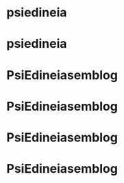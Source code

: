 # psiedineia
# psiedineia
# PsiEdineiasemblog
# PsiEdineiasemblog
# PsiEdineiasemblog
# PsiEdineiasemblog
